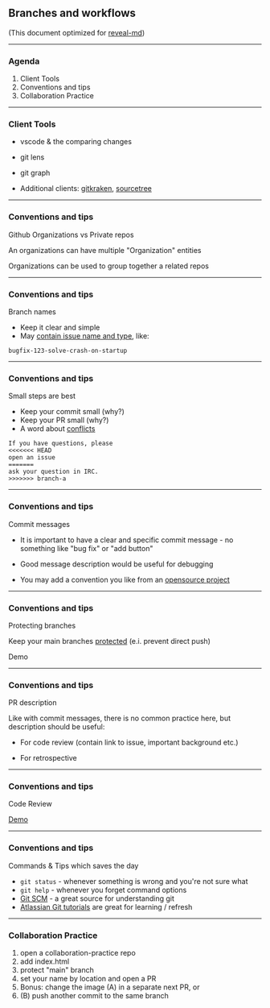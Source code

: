 ##  Branches and workflows
(This document optimized for [reveal-md](https://github.com/webpro/reveal-md))

---

### Agenda
1. Client Tools
1. Conventions and tips
1. Collaboration Practice



---

### Client Tools

* vscode & the comparing changes

* git lens

* git graph

* Additional clients: [gitkraken](https://www.gitkraken.com/git-client/features), [sourcetree](https://www.sourcetreeapp.com/)

---

### Conventions and tips

Github Organizations vs Private repos

An organizations can have multiple "Organization" entities
<!-- .element: class="fragment" -->

Organizations can be used to group together a related repos 
<!-- .element: class="fragment" -->

---

### Conventions and tips

Branch names

* Keep it clear and simple
* May [contain issue name and type](https://github.com/hasadna/anyway-newsflash-infographics#branch-naming), like:

```
bugfix-123-solve-crash-on-startup
```

---

### Conventions and tips

Small steps are best

* Keep your commit small (why?)
* Keep your PR small (why?)
* A word about [conflicts](https://docs.github.com/en/pull-requests/collaborating-with-pull-requests/addressing-merge-conflicts/resolving-a-merge-conflict-using-the-command-line)
```
If you have questions, please
<<<<<<< HEAD
open an issue
=======
ask your question in IRC.
>>>>>>> branch-a
```
<!-- .element: class="fragment" -->

---

### Conventions and tips

Commit messages

* It is important to have a clear and specific commit message - no something like "bug fix" or "add button"
<!-- .element: class="fragment" -->

* Good message description would be useful for debugging
<!-- .element: class="fragment" -->

* You may add a convention you like from an  [opensource project](https://gist.github.com/brianclements/841ea7bffdb01346392c)
<!-- .element: class="fragment" -->

---

### Conventions and tips

Protecting branches

Keep your main branches [protected](https://docs.github.com/en/repositories/configuring-branches-and-merges-in-your-repository/defining-the-mergeability-of-pull-requests/managing-a-branch-protection-rule) (e.i. prevent direct push)

Demo
<!-- .element: class="fragment" -->

---

### Conventions and tips

PR description

Like with commit messages, there is no common practice here, but description should be useful:
<!-- .element: class="fragment" -->

* For code review (contain link to issue, important background etc.)
<!-- .element: class="fragment" -->

* For retrospective
<!-- .element: class="fragment" -->

---

### Conventions and tips

Code Review

[Demo](https://github.com/hasadna/anyway-newsflash-infographics/pulls)

---

### Conventions and tips

Commands & Tips which saves the day

* `git status` - whenever something is wrong and you're not sure what
* `git help` - whenever you forget command options
* [Git SCM](https://git-scm.com/) - a great source for understanding git
* [Atlassian Git tutorials](https://www.atlassian.com/git/tutorials) are great for learning / refresh

---

### Collaboration Practice

1. open a collaboration-practice repo
2. add index.html
3. protect "main" branch
4. set your name by location and open a PR
5. Bonus: change the image (A) in a separate next PR, or 
5. (B) push another commit to the same branch